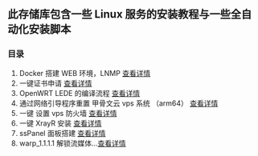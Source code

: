 ## 此存储库包含一些 Linux 服务的安装教程与一些全自动化安装脚本

### 目录

1. Docker 搭建 WEB 环境，LNMP [查看详情](https://github.com/Sam-Mey/some_project/tree/main/Docker-LNMP)
2. 一键证书申请 [查看详情](https://github.com/Sam-Mey/some_project/tree/main/EasySSL)
3. OpenWRT LEDE 的编译流程 [查看详情](https://github.com/Sam-Mey/some_project/tree/main/OpenWRT-LEDE)
4. 通过网络引导程序重置 甲骨文云 vps 系统 （arm64） [查看详情](https://github.com/Sam-Mey/some_project/tree/main/Oracle_VPS_netboot)
5. 一键 设置 vps 防火墙 [查看详情](https://github.com/Sam-Mey/some_project/tree/main/WAF-Rules)
6. 一键 XrayR 安装 [查看详情](https://github.com/Sam-Mey/some_project/tree/main/XrayR)
7. ssPanel 面板搭建 [查看详情](https://github.com/Sam-Mey/some_project/tree/main/ssPanel)
8. warp_1.1.1.1 解锁流媒体...[查看详情](https://github.com/Sam-Mey/some_project/tree/main/warp_1.1.1.1)
